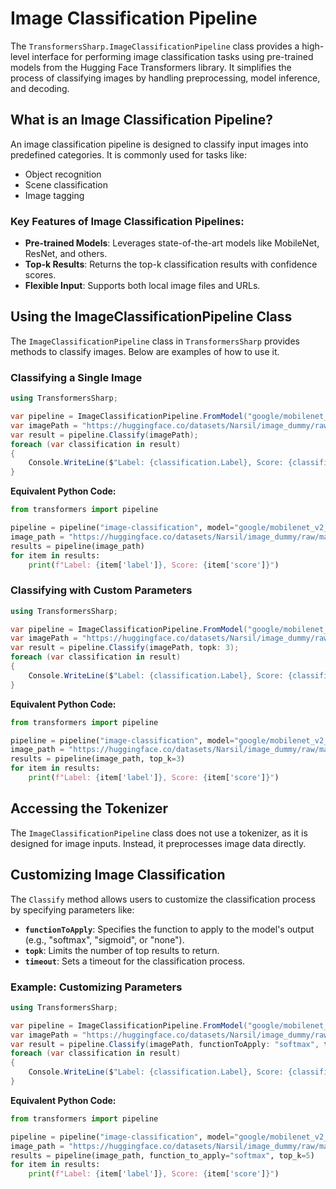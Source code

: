 # Image Classification Pipeline

The `TransformersSharp.ImageClassificationPipeline` class provides a high-level interface for performing image classification tasks using pre-trained models from the Hugging Face Transformers library. It simplifies the process of classifying images by handling preprocessing, model inference, and decoding.

## What is an Image Classification Pipeline?

An image classification pipeline is designed to classify input images into predefined categories. It is commonly used for tasks like:

- Object recognition
- Scene classification
- Image tagging

### Key Features of Image Classification Pipelines:

- **Pre-trained Models**: Leverages state-of-the-art models like MobileNet, ResNet, and others.
- **Top-k Results**: Returns the top-k classification results with confidence scores.
- **Flexible Input**: Supports both local image files and URLs.

## Using the ImageClassificationPipeline Class

The `ImageClassificationPipeline` class in `TransformersSharp` provides methods to classify images. Below are examples of how to use it.

### Classifying a Single Image

```csharp
using TransformersSharp;

var pipeline = ImageClassificationPipeline.FromModel("google/mobilenet_v2_1.0_224");
var imagePath = "https://huggingface.co/datasets/Narsil/image_dummy/raw/main/parrots.png"; // Can be a local path
var result = pipeline.Classify(imagePath);
foreach (var classification in result)
{
    Console.WriteLine($"Label: {classification.Label}, Score: {classification.Score}");
}
```

**Equivalent Python Code:**

```python
from transformers import pipeline

pipeline = pipeline("image-classification", model="google/mobilenet_v2_1.0_224")
image_path = "https://huggingface.co/datasets/Narsil/image_dummy/raw/main/parrots.png"  # Can be a local path
results = pipeline(image_path)
for item in results:
    print(f"Label: {item['label']}, Score: {item['score']}")
```

### Classifying with Custom Parameters

```csharp
using TransformersSharp;

var pipeline = ImageClassificationPipeline.FromModel("google/mobilenet_v2_1.0_224");
var imagePath = "https://huggingface.co/datasets/Narsil/image_dummy/raw/main/parrots.png"; // Replace with a valid image path
var result = pipeline.Classify(imagePath, topk: 3);
foreach (var classification in result)
{
    Console.WriteLine($"Label: {classification.Label}, Score: {classification.Score}");
}
```

**Equivalent Python Code:**

```python
from transformers import pipeline

pipeline = pipeline("image-classification", model="google/mobilenet_v2_1.0_224")
image_path = "https://huggingface.co/datasets/Narsil/image_dummy/raw/main/parrots.png"  # Replace with a valid image path
results = pipeline(image_path, top_k=3)
for item in results:
    print(f"Label: {item['label']}, Score: {item['score']}")
```

## Accessing the Tokenizer

The `ImageClassificationPipeline` class does not use a tokenizer, as it is designed for image inputs. Instead, it preprocesses image data directly.

## Customizing Image Classification

The `Classify` method allows users to customize the classification process by specifying parameters like:

- **`functionToApply`**: Specifies the function to apply to the model's output (e.g., "softmax", "sigmoid", or "none").
- **`topk`**: Limits the number of top results to return.
- **`timeout`**: Sets a timeout for the classification process.

### Example: Customizing Parameters

```csharp
using TransformersSharp;

var pipeline = ImageClassificationPipeline.FromModel("google/mobilenet_v2_1.0_224");
var imagePath = "https://huggingface.co/datasets/Narsil/image_dummy/raw/main/parrots.png"; // Replace with a valid image path
var result = pipeline.Classify(imagePath, functionToApply: "softmax", topk: 5);
foreach (var classification in result)
{
    Console.WriteLine($"Label: {classification.Label}, Score: {classification.Score}");
}
```

**Equivalent Python Code:**

```python
from transformers import pipeline

pipeline = pipeline("image-classification", model="google/mobilenet_v2_1.0_224")
image_path = "https://huggingface.co/datasets/Narsil/image_dummy/raw/main/parrots.png"  # Replace with a valid image path
results = pipeline(image_path, function_to_apply="softmax", top_k=5)
for item in results:
    print(f"Label: {item['label']}, Score: {item['score']}")
```
